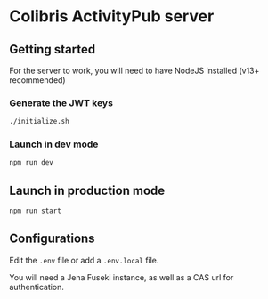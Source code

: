 # Colibris ActivityPub server

## Getting started

For the server to work, you will need to have NodeJS installed (v13+ recommended)

### Generate the JWT keys

```bash
./initialize.sh
```

### Launch in dev mode
```bash
npm run dev
```

## Launch in production mode
```bash
npm run start
```

## Configurations

Edit the `.env` file or add a `.env.local` file.

You will need a Jena Fuseki instance, as well as a CAS url for authentication.

